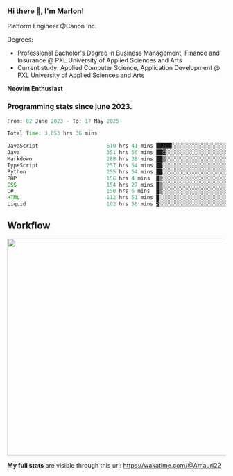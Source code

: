 
### Hi there 👋, I'm Marlon!

Platform Engineer @Canon Inc.

Degrees: 
- Professional Bachelor's Degree in Business Management, Finance and Insurance @ PXL University of Applied Sciences and Arts
- Current study: Applied Computer Science, Application Development @ PXL University of Applied Sciences and Arts

**Neovim Enthusiast**

### Programming stats since june 2023.
<!--START_SECTION:waka-->

```java
From: 02 June 2023 - To: 17 May 2025

Total Time: 3,053 hrs 36 mins

JavaScript                      610 hrs 41 mins █████░░░░░░░░░░░░░░░░░░░░   19.55 %
Java                            351 hrs 56 mins ██▓░░░░░░░░░░░░░░░░░░░░░░   11.27 %
Markdown                        288 hrs 38 mins ██▒░░░░░░░░░░░░░░░░░░░░░░   09.24 %
TypeScript                      257 hrs 54 mins ██░░░░░░░░░░░░░░░░░░░░░░░   08.26 %
Python                          255 hrs 54 mins ██░░░░░░░░░░░░░░░░░░░░░░░   08.19 %
PHP                             156 hrs 4 mins  █▒░░░░░░░░░░░░░░░░░░░░░░░   05.00 %
CSS                             154 hrs 27 mins █▒░░░░░░░░░░░░░░░░░░░░░░░   04.94 %
C#                              150 hrs 6 mins  █▒░░░░░░░░░░░░░░░░░░░░░░░   04.81 %
HTML                            112 hrs 51 mins █░░░░░░░░░░░░░░░░░░░░░░░░   03.61 %
Liquid                          102 hrs 58 mins ▓░░░░░░░░░░░░░░░░░░░░░░░░   03.30 %
```

<!--END_SECTION:waka-->

## Workflow
<a href="https://wakatime.com"><img width="750" height="500" src="https://wakatime.com/share/@Amauri22/c9755ad7-b574-44e4-a9ee-ddb3582724ea.png" /></a>

**My full stats** are visible through this url: https://wakatime.com/@Amauri22
